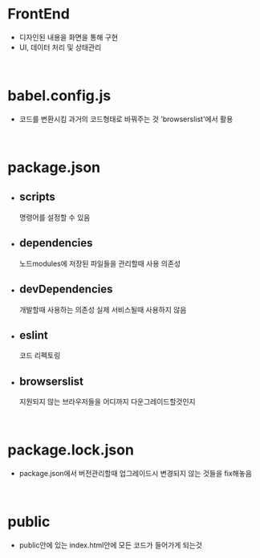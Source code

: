 # FrontEnd
- 디자인된 내용을 화면을 통해 구현
- UI, 데이터 처리 및 상태관리

<br>

# babel.config.js
- 코드를 변환시킴 과거의 코드형태로 바꿔주는 것 'browserslist'에서 활용

<br>

# package.json
- ## scripts
    명령어를 설정할 수 있음
- ## dependencies
    노드modules에 저장된 파일들을 관리할때 사용 의존성
- ## devDependencies
    개발할때 사용하는 의존성 실제 서비스될때 사용하지 않음
- ## eslint
    코드 리펙토링
- ## browserslist
    지원되지 않는 브라우저들을 어디까지 다운그레이드할것인지

<br>

# package.lock.json
- package.json에서 버전관리할때 업그레이드시 변경되지 않는 것들을 fix해놓음

<br>

# public
- public안에 있는 index.html안에 모든 코드가 들어가게 되는것